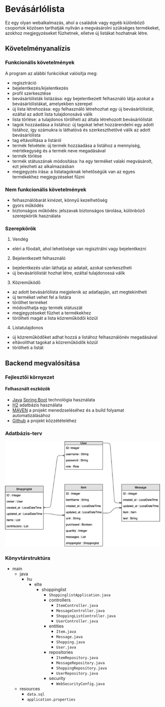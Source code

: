 # Bevásárlólista
Ez egy olyan webalkalmazás, ahol a családok vagy egyéb különböző csoportok közösen tarthatják nyilván a megvásárolni szükséges termékeket, azokhoz megjegyzéseket fűzhetnek, elletve új listákat hozhatnak létre.
## Követelményanalízis
### Funkcionális követelmények
A program az alábbi funkciókat valósítja meg:
- regisztráció
- bejelentkezés/kijelentkezés
- profil szerkesztése
- bevásárlólisták listázása: egy bejelentkezett felhasználó látja azokat a bevásárlólistákat, amelyekben szerepel
- új lista létrehozása: egy felhasználó létrehozhat egy új bevásárlólistát, ezáltal az adott lista tulajdonosává válik
- lista törlése: a tulajdonos törölheti az általa létrehozott bevásárlólistát
- tagok hozzáadása a listához: új tagokat lehet hozzárendelni egy adott listához, így számukra is láthatóvá és szerkeszthetővé válik az adott bevásárlólista
- tag eltávolítása a listáról
- termék felvétele: új termék hozzáadása a listához a mennyiség, mértékegység és a termék neve megadásával
- termék törlése
- termék státuszának módosítása: ha egy terméket valaki megvásárolt, ezt jelezheti az alkalmazásban
- megjegyzés írása: a listatagoknak lehetőségük van az egyes termékekhez megjegyzéseket fűzni
### Nem funkcionális követelmények
- felhasználóbarát kinézet, könnyű kezelhetőség
- gyors működés
- biztonságos működés: jelszavak biztonságos tárolása, különböző szerepkörök használata
### Szerepkörök
1. Vendég
- eléri a főodalt, ahol lehetősége van regisztrálni vagy bejelentkezni
2. Bejelentkezett felhasználó
- bejelentkezés után láthatja az adatait, azokat szerkesztheti
- új bevásárlólistát hozhat létre, ezáltal tulajdonossá válik
3. Közreműködő
- az adott bevásárlólista megjelenik az adatlapján, azt megtekintheti
- új terméket vehet fel a listára
- törölhet terméket
- módosíthatja egy termék státuszát
- megjegyzéseket fűzhet a termékekhez
- törölheti magát a lista közreműködői közül
4. Listatulajdonos
- új közreműködőket adhat hozzá a listához felhasználónév megadásával
- eltávolíthat tagokat a közreműködők közül
- törölheti a listát

## Backend megvalósítása

### Fejlesztői környezet

#### Felhasznált eszközök

* [Java](https://www.java.com/) [Spring Boot](https://projects.spring.io/spring-boot/) technológia használata
* [H2](http://www.h2database.com/) adatbázis használata
* [MAVEN](https://maven.apache.org/) a projekt menedzseléséhez és a build folyamat automatizálásához
* [Github](https://github.com/) a projekt közzétételéhez

### Adatbázis-terv

![Adatbázis-terv modellje](db_uml.png)

### Könyvtárstruktúra

- main
    - java
        - hu
            - elte
                - shoppinglist
                    - `ShoppinglistApplication.java`
                    - controllers
                        - `ItemController.java`
                        - `MessageController.java`
                        - `ShoppingListController.java`
                        - `UserController.java`
                    - entities
                        - `Item.java`
                        - `Message.java`
                        - `Shopping.java`
                        - `User.java`
                    - repositories
                        - `ItemRepository.java`
                        - `MessageRepository.java`
                        - `ShoppingRepository.java`
                        - `UserRepository.java`
                    - security
                        - `WebSecurityConfig.java`
    - resources
        - `data.sql`
        - `application.properties`